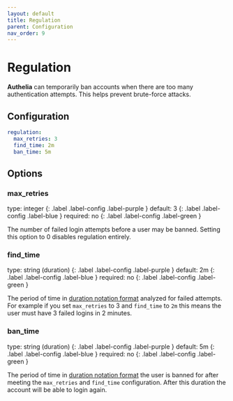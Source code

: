 ```yaml
---
layout: default
title: Regulation
parent: Configuration
nav_order: 9
---
```


# Regulation

**Authelia** can temporarily ban accounts when there are too many
authentication attempts. This helps prevent brute-force attacks.

## Configuration

```yaml
regulation:
  max_retries: 3
  find_time: 2m
  ban_time: 5m
```

## Options

### max_retries
<div markdown="1">
type: integer 
{: .label .label-config .label-purple } 
default: 3
{: .label .label-config .label-blue }
required: no
{: .label .label-config .label-green }
</div>

The number of failed login attempts before a user may be banned. Setting this option to 0 disables regulation entirely.

### find_time
<div markdown="1">
type: string (duration) 
{: .label .label-config .label-purple } 
default: 2m
{: .label .label-config .label-blue }
required: no
{: .label .label-config .label-green }
</div>

The period of time in [duration notation format](index.md#duration-notation-format) analyzed for failed attempts. For
example if you set `max_retries` to 3 and `find_time` to `2m` this means the user must have 3 failed logins in
2 minutes.

### ban_time
<div markdown="1">
type: string (duration) 
{: .label .label-config .label-purple } 
default: 5m
{: .label .label-config .label-blue }
required: no
{: .label .label-config .label-green }
</div>

The period of time in [duration notation format](index.md#duration-notation-format) the user is banned for after meeting
the `max_retries` and `find_time` configuration. After this duration the account will be able to login again.
